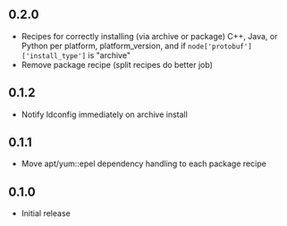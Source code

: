 ## 0.2.0

* Recipes for correctly installing (via archive or package) C++, Java, or Python per platform, platform_version, and if `node['protobuf']['install_type']` is "archive"
* Remove package recipe (split recipes do better job)

## 0.1.2

* Notify ldconfig immediately on archive install

## 0.1.1

* Move apt/yum::epel dependency handling to each package recipe

## 0.1.0

* Initial release
